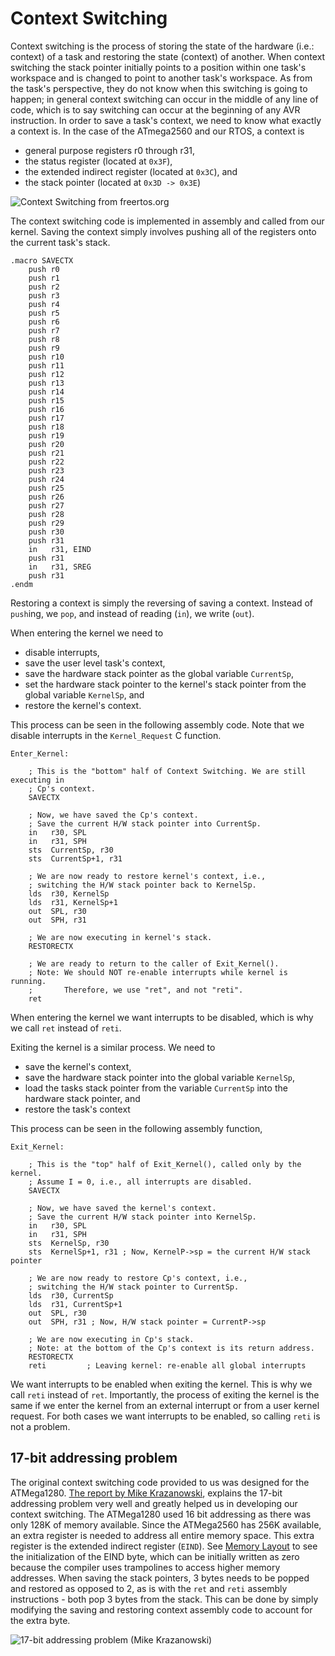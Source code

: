# Context Switching

Context switching is the process of storing the state of the hardware (i.e.: context) of a task and restoring the state (context) of another. When context switching the stack pointer initially points to a position within one task's workspace and is changed to point to another task's workspace. As from the task's perspective, they do not know when this switching is going to happen; in general context switching can occur in the middle of any line of code, which is to say switching can occur at the beginning of any AVR instruction. In order to save a task's context, we need to know what exactly a context is. In the case of the ATmega2560 and our RTOS, a context is

- general purpose registers r0 through r31,
- the status register (located at `0x3F`),
- the extended indirect register (located at `0x3C`), and
- the stack pointer (located at `0x3D -> 0x3E`)

![Context Switching _from [freertos.org](https://www.freertos.org/implementation/a00006.html)_](https://www.freertos.org/implementation/ExeContext.gif)

The context switching code is implemented in assembly and called from our kernel. Saving the context simply involves pushing all of the registers onto the current task's stack.

```assembly
.macro SAVECTX
    push r0
    push r1
    push r2
    push r3
    push r4
    push r5
    push r6
    push r7
    push r8
    push r9
    push r10
    push r11
    push r12
    push r13
    push r14
    push r15
    push r16
    push r17
    push r18
    push r19
    push r20
    push r21
    push r22
    push r23
    push r24
    push r25
    push r26
    push r27
    push r28
    push r29
    push r30
    push r31
    in   r31, EIND
    push r31
    in   r31, SREG
    push r31
.endm
```

Restoring a context is simply the reversing of saving a context. Instead of `push`ing, we `pop`, and instead of reading (`in`), we write (`out`).

When entering the kernel we need to

- disable interrupts,
- save the user level task's context,
- save the hardware stack pointer as the global variable `CurrentSp`,
- set the hardware stack pointer to the kernel's stack pointer from the global variable `KernelSp`, and
- restore the kernel's context.

This process can be seen in the following assembly code. Note that we disable interrupts in the `Kernel_Request` C function.

```assembly
Enter_Kernel:

    ; This is the "bottom" half of Context Switching. We are still executing in
    ; Cp's context.
    SAVECTX

    ; Now, we have saved the Cp's context.
    ; Save the current H/W stack pointer into CurrentSp.
    in   r30, SPL
    in   r31, SPH
    sts  CurrentSp, r30
    sts  CurrentSp+1, r31

    ; We are now ready to restore kernel's context, i.e.,
    ; switching the H/W stack pointer back to KernelSp.
    lds  r30, KernelSp
    lds  r31, KernelSp+1
    out  SPL, r30
    out  SPH, r31

    ; We are now executing in kernel's stack.
    RESTORECTX

    ; We are ready to return to the caller of Exit_Kernel().
    ; Note: We should NOT re-enable interrupts while kernel is running.
    ;       Therefore, we use "ret", and not "reti".
    ret
```

When entering the kernel we want interrupts to be disabled, which is why we call `ret` instead of `reti`.

Exiting the kernel is a similar process. We need to

- save the kernel's context,
- save the hardware stack pointer into the global variable `KernelSp`,
- load the tasks stack pointer from the variable `CurrentSp` into the hardware stack pointer, and
- restore the task's context

This process can be seen in the following assembly function,

```assembly
Exit_Kernel:

    ; This is the "top" half of Exit_Kernel(), called only by the kernel.
    ; Assume I = 0, i.e., all interrupts are disabled.
    SAVECTX

    ; Now, we have saved the kernel's context.
    ; Save the current H/W stack pointer into KernelSp.
    in   r30, SPL
    in   r31, SPH
    sts  KernelSp, r30
    sts  KernelSp+1, r31 ; Now, KernelP->sp = the current H/W stack pointer

    ; We are now ready to restore Cp's context, i.e.,
    ; switching the H/W stack pointer to CurrentSp.
    lds  r30, CurrentSp
    lds  r31, CurrentSp+1
    out  SPL, r30
    out  SPH, r31 ; Now, H/W stack pointer = CurrentP->sp

    ; We are now executing in Cp's stack.
    ; Note: at the bottom of the Cp's context is its return address.
    RESTORECTX
    reti         ; Leaving kernel: re-enable all global interrupts
```

We want interrupts to be enabled when exiting the kernel. This is why we call `reti` instead of `ret`. Importantly, the process of exiting the kernel is the same if we enter the kernel from an external interrupt or from a user kernel request. For both cases we want interrupts to be enabled, so calling `reti` is not a problem.

## 17-bit addressing problem

The original context switching code provided to us was designed for the ATMega1280. [The report by Mike Krazanowski](https://connex.csc.uvic.ca/access/content/group/a665cfb0-e5ea-4601-adab-bdbea57c8ab7/Projects%20Related/Project%202/RTOS%20Sample%20Code/krazanowski_a2.pdf), explains the 17-bit addressing problem very well and greatly helped us in developing our context switching. The ATMega1280 used 16 bit addressing as there was only 128K of memory available. Since the ATMega2560 has 256K available, an extra register is needed to address all entire memory space. This extra register is the extended indirect register (`EIND`). See [Memory Layout](#memory-layout) to see the initialization of the EIND byte, which can be initially written as zero because the compiler uses trampolines to access higher memory addresses. When saving the stack pointers, 3 bytes needs to be popped and restored as opposed to 2, as is with the `ret` and `reti` assembly instructions - both pop 3 bytes from the stack. This can be done by simply modifying the saving and restoring context assembly code to account for the extra byte.

![17-bit addressing problem (Mike Krazanowski)](https://i.imgur.com/2ozBAyA.png)
